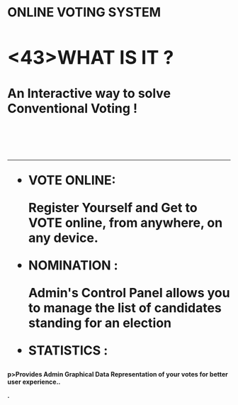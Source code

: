 
<br><br><h1><b>ONLINE VOTING SYSTEM<b><h2>
  <43><b>WHAT IS IT ?<b></h4>
    <h4>An Interactive way to solve Conventional Voting !</h4><br><hr>
      <ul>
        <li>VOTE ONLINE:<p>Register Yourself and Get to VOTE online, from anywhere, on any device.</p></li>
        <li>NOMINATION :<p>Admin's Control Panel allows you to manage the list of candidates standing for an election</p></li>
        <li>STATISTICS :</h5>p>Provides Admin Graphical Data Representation of your votes for better user experience..</p></li>
    </ul>
  
.
